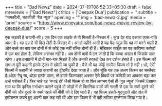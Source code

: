 +++
title = "Bad Newz"
date = 2024-07-19T08:52:33+05:30
draft = false
mreviews = ["Bad Newz"]
critics = ['Deepak Dua']
publication = ''
subtitle = "चमकीली, चटकीली ‘बैड न्यूज़’"
opening = ""
img = 'bad-newz-2.jpg'
media = 'print'
source = "https://www.cineyatra.com/bad-newz-movie-review-by-deepak-dua/"
score = 5
+++

एक लड़की है सयानी-सी। एक दिन एक लड़के से वो मिलती है-बिस्तर में। कुछ देर बाद उसका एक्स-पति आता है। वह उससे भी मिल लेती है-बिस्तर में। अगले महीने आती है यह बैड न्यूज़ कि वह मां बनने वाली है और बच्चे का बाप उन दोनों में से कोई एक नहीं बल्कि दोनों ही हैं। मेडिकल साईंस का यह करिश्मा करोड़ों में एक बार होता है, लेकिन असंभव नहीं है। अब दोनों बापों में ठन जाती है कि बच्चा असल में किसके पास रहेगा। इस ठनाठनी में दोनों बार-बार भिड़ते हैं और उनकी हरकतें देख कर दर्शक हंसते हैं। इस फिल्म की लगभग पूरी कहानी इसके ट्रेलर में खोली जा चुकी है। वैसे भी यह कोई सस्पैंस फिल्म तो है नहीं। सो, ऐसी फिल्मों में कहानी से ज़्यादा कहानी का ट्रीटमैंट देखा जाता है। और चूंकि यह एक अलग किस्म का सब्जैक्ट है-थोड़ा टैबू सा, थोड़ा हटके वाला, तो हमारे फिल्मकार अक्सर ऐसे विषयों पर कॉमेडी का आवरण चढ़ा कर उन्हें परोसते हैं। फिर चाहे वह ‘बधाई हो’ जैसी फिल्म हो या फिर लगभग ऐसी ही ‘गुड न्यूज़’ जिसमें दिखाया गया था कि कृत्रिम गर्भाधान कराने पहुंचे दो जोड़ों में से क्लिनिक वालों की गलती से एक के स्पर्म दूसरे की बीवी को और दूसरे के स्पर्म पहले की बीवी को दे दिए जाते हैं। वह फिल्म हंसते-गुदगुदाते और अंत में इमोशनल करते हुए अपनी बात कह रही थी और इस फिल्म में भी वही तरीका इस्तेमाल किया गया है।

